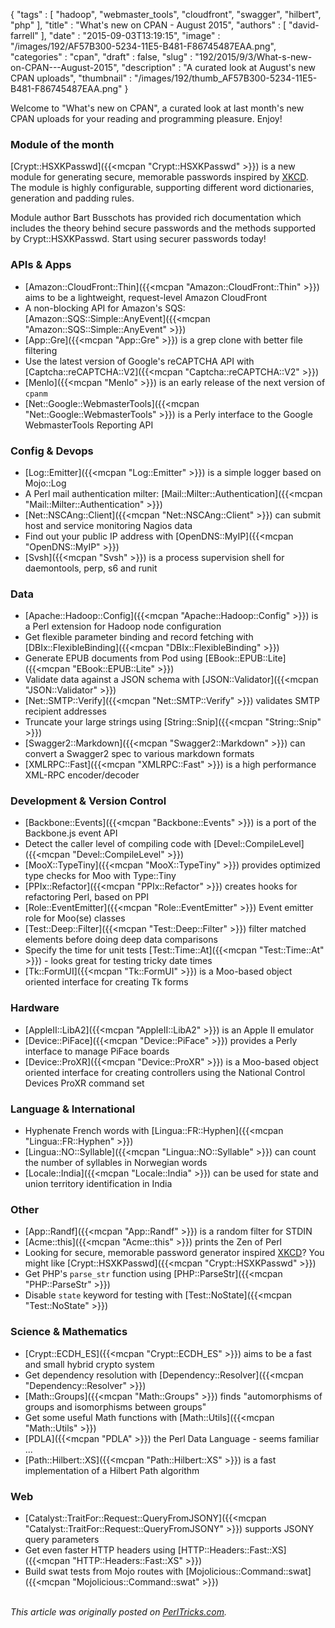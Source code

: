 {
   "tags" : [
      "hadoop",
      "webmaster_tools",
      "cloudfront",
      "swagger",
      "hilbert",
      "php"
   ],
   "title" : "What's new on CPAN - August 2015",
   "authors" : [
      "david-farrell"
   ],
   "date" : "2015-09-03T13:19:15",
   "image" : "/images/192/AF57B300-5234-11E5-B481-F86745487EAA.png",
   "categories" : "cpan",
   "draft" : false,
   "slug" : "192/2015/9/3/What-s-new-on-CPAN---August-2015",
   "description" : "A curated look at August's new CPAN uploads",
   "thumbnail" : "/images/192/thumb_AF57B300-5234-11E5-B481-F86745487EAA.png"
}


Welcome to "What's new on CPAN", a curated look at last month's new CPAN uploads for your reading and programming pleasure. Enjoy!

### Module of the month

[Crypt::HSXKPasswd]({{<mcpan "Crypt::HSXKPasswd" >}}) is a new module for generating secure, memorable passwords inspired by [XKCD](https://xkcd.com/936/). The module is highly configurable, supporting different word dictionaries, generation and padding rules.

Module author Bart Busschots has provided rich documentation which includes the theory behind secure passwords and the methods supported by Crypt::HSXKPasswd. Start using securer passwords today!

### APIs & Apps

-   [Amazon::CloudFront::Thin]({{<mcpan "Amazon::CloudFront::Thin" >}}) aims to be a lightweight, request-level Amazon CloudFront
-   A non-blocking API for Amazon's SQS: [Amazon::SQS::Simple::AnyEvent]({{<mcpan "Amazon::SQS::Simple::AnyEvent" >}})
-   [App::Gre]({{<mcpan "App::Gre" >}}) is a grep clone with better file filtering
-   Use the latest version of Google's reCAPTCHA API with [Captcha::reCAPTCHA::V2]({{<mcpan "Captcha::reCAPTCHA::V2" >}})
-   [Menlo]({{<mcpan "Menlo" >}}) is an early release of the next version of `cpanm`
-   [Net::Google::WebmasterTools]({{<mcpan "Net::Google::WebmasterTools" >}}) is a Perly interface to the Google WebmasterTools Reporting API

### Config & Devops

-   [Log::Emitter]({{<mcpan "Log::Emitter" >}}) is a simple logger based on Mojo::Log
-   A Perl mail authentication milter: [Mail::Milter::Authentication]({{<mcpan "Mail::Milter::Authentication" >}})
-   [Net::NSCAng::Client]({{<mcpan "Net::NSCAng::Client" >}}) can submit host and service monitoring Nagios data
-   Find out your public IP address with [OpenDNS::MyIP]({{<mcpan "OpenDNS::MyIP" >}})
-   [Svsh]({{<mcpan "Svsh" >}}) is a process supervision shell for daemontools, perp, s6 and runit

### Data

-   [Apache::Hadoop::Config]({{<mcpan "Apache::Hadoop::Config" >}}) is a Perl extension for Hadoop node configuration
-   Get flexible parameter binding and record fetching with [DBIx::FlexibleBinding]({{<mcpan "DBIx::FlexibleBinding" >}})
-   Generate EPUB documents from Pod using [EBook::EPUB::Lite]({{<mcpan "EBook::EPUB::Lite" >}})
-   Validate data against a JSON schema with [JSON::Validator]({{<mcpan "JSON::Validator" >}})
-   [Net::SMTP::Verify]({{<mcpan "Net::SMTP::Verify" >}}) validates SMTP recipient addresses
-   Truncate your large strings using [String::Snip]({{<mcpan "String::Snip" >}})
-   [Swagger2::Markdown]({{<mcpan "Swagger2::Markdown" >}}) can convert a Swagger2 spec to various markdown formats
-   [XMLRPC::Fast]({{<mcpan "XMLRPC::Fast" >}}) is a high performance XML-RPC encoder/decoder

### Development & Version Control

-   [Backbone::Events]({{<mcpan "Backbone::Events" >}}) is a port of the Backbone.js event API
-   Detect the caller level of compiling code with [Devel::CompileLevel]({{<mcpan "Devel::CompileLevel" >}})
-   [MooX::TypeTiny]({{<mcpan "MooX::TypeTiny" >}}) provides optimized type checks for Moo with Type::Tiny
-   [PPIx::Refactor]({{<mcpan "PPIx::Refactor" >}}) creates hooks for refactoring Perl, based on PPI
-   [Role::EventEmitter]({{<mcpan "Role::EventEmitter" >}}) Event emitter role for Moo(se) classes
-   [Test::Deep::Filter]({{<mcpan "Test::Deep::Filter" >}}) filter matched elements before doing deep data comparisons
-   Specify the time for unit tests [Test::Time::At]({{<mcpan "Test::Time::At" >}}) - looks great for testing tricky date times
-   [Tk::FormUI]({{<mcpan "Tk::FormUI" >}}) is a Moo-based object oriented interface for creating Tk forms

### Hardware

-   [AppleII::LibA2]({{<mcpan "AppleII::LibA2" >}}) is an Apple II emulator
-   [Device::PiFace]({{<mcpan "Device::PiFace" >}}) provides a Perly interface to manage PiFace boards
-   [Device::ProXR]({{<mcpan "Device::ProXR" >}}) is a Moo-based object oriented interface for creating controllers using the National Control Devices ProXR command set

### Language & International

-   Hyphenate French words with [Lingua::FR::Hyphen]({{<mcpan "Lingua::FR::Hyphen" >}})
-   [Lingua::NO::Syllable]({{<mcpan "Lingua::NO::Syllable" >}}) can count the number of syllables in Norwegian words
-   [Locale::India]({{<mcpan "Locale::India" >}}) can be used for state and union territory identification in India

### Other

-   [App::Randf]({{<mcpan "App::Randf" >}}) is a random filter for STDIN
-   [Acme::this]({{<mcpan "Acme::this" >}}) prints the Zen of Perl
-   Looking for secure, memorable password generator inspired [XKCD](https://xkcd.com/936/)? You might like [Crypt::HSXKPasswd]({{<mcpan "Crypt::HSXKPasswd" >}})
-   Get PHP's `parse_str` function using [PHP::ParseStr]({{<mcpan "PHP::ParseStr" >}})
-   Disable `state` keyword for testing with [Test::NoState]({{<mcpan "Test::NoState" >}})

### Science & Mathematics

-   [Crypt::ECDH\_ES]({{<mcpan "Crypt::ECDH_ES" >}}) aims to be a fast and small hybrid crypto system
-   Get dependency resolution with [Dependency::Resolver]({{<mcpan "Dependency::Resolver" >}})
-   [Math::Groups]({{<mcpan "Math::Groups" >}}) finds "automorphisms of groups and isomorphisms between groups"
-   Get some useful Math functions with [Math::Utils]({{<mcpan "Math::Utils" >}})
-   [PDLA]({{<mcpan "PDLA" >}}) the Perl Data Language - seems familiar ...
-   [Path::Hilbert::XS]({{<mcpan "Path::Hilbert::XS" >}}) is a fast implementation of a Hilbert Path algorithm

### Web

-   [Catalyst::TraitFor::Request::QueryFromJSONY]({{<mcpan "Catalyst::TraitFor::Request::QueryFromJSONY" >}}) supports JSONY query parameters
-   Get even faster HTTP headers using [HTTP::Headers::Fast::XS]({{<mcpan "HTTP::Headers::Fast::XS" >}})
-   Build swat tests from Mojo routes with [Mojolicious::Command::swat]({{<mcpan "Mojolicious::Command::swat" >}})


\
*This article was originally posted on [PerlTricks.com](http://perltricks.com).*
